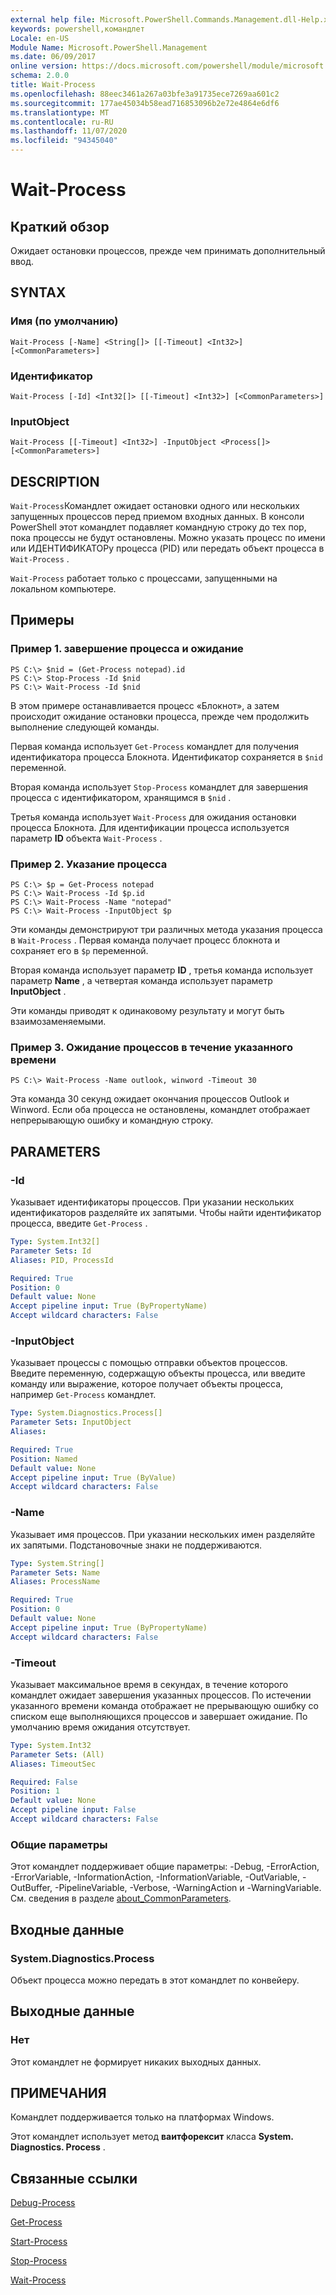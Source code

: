 ```yaml
---
external help file: Microsoft.PowerShell.Commands.Management.dll-Help.xml
keywords: powershell,командлет
Locale: en-US
Module Name: Microsoft.PowerShell.Management
ms.date: 06/09/2017
online version: https://docs.microsoft.com/powershell/module/microsoft.powershell.management/wait-process?view=powershell-6&WT.mc_id=ps-gethelp
schema: 2.0.0
title: Wait-Process
ms.openlocfilehash: 88eec3461a267a03bfe3a91735ece7269aa601c2
ms.sourcegitcommit: 177ae45034b58ead716853096b2e72e4864e6df6
ms.translationtype: MT
ms.contentlocale: ru-RU
ms.lasthandoff: 11/07/2020
ms.locfileid: "94345040"
---
```

# Wait-Process

## Краткий обзор
Ожидает остановки процессов, прежде чем принимать дополнительный ввод.

## SYNTAX

### Имя (по умолчанию)

```
Wait-Process [-Name] <String[]> [[-Timeout] <Int32>] [<CommonParameters>]
```

### Идентификатор

```
Wait-Process [-Id] <Int32[]> [[-Timeout] <Int32>] [<CommonParameters>]
```

### InputObject

```
Wait-Process [[-Timeout] <Int32>] -InputObject <Process[]> [<CommonParameters>]
```

## DESCRIPTION

`Wait-Process`Командлет ожидает остановки одного или нескольких запущенных процессов перед приемом входных данных. В консоли PowerShell этот командлет подавляет командную строку до тех пор, пока процессы не будут остановлены. Можно указать процесс по имени или ИДЕНТИФИКАТОРу процесса (PID) или передать объект процесса в `Wait-Process` .

`Wait-Process` работает только с процессами, запущенными на локальном компьютере.

## Примеры

### Пример 1. завершение процесса и ожидание

```
PS C:\> $nid = (Get-Process notepad).id
PS C:\> Stop-Process -Id $nid
PS C:\> Wait-Process -Id $nid
```

В этом примере останавливается процесс «Блокнот», а затем происходит ожидание остановки процесса, прежде чем продолжить выполнение следующей команды.

Первая команда использует `Get-Process` командлет для получения идентификатора процесса Блокнота. Идентификатор сохраняется в `$nid` переменной.

Вторая команда использует `Stop-Process` командлет для завершения процесса с идентификатором, хранящимся в `$nid` .

Третья команда использует `Wait-Process` для ожидания остановки процесса Блокнота. Для идентификации процесса используется параметр **ID** объекта `Wait-Process` .

### Пример 2. Указание процесса

```
PS C:\> $p = Get-Process notepad
PS C:\> Wait-Process -Id $p.id
PS C:\> Wait-Process -Name "notepad"
PS C:\> Wait-Process -InputObject $p
```

Эти команды демонстрируют три различных метода указания процесса в `Wait-Process` . Первая команда получает процесс блокнота и сохраняет его в `$p` переменной.

Вторая команда использует параметр **ID** , третья команда использует параметр **Name** , а четвертая команда использует параметр **InputObject** .

Эти команды приводят к одинаковому результату и могут быть взаимозаменяемыми.

### Пример 3. Ожидание процессов в течение указанного времени

```
PS C:\> Wait-Process -Name outlook, winword -Timeout 30
```

Эта команда 30 секунд ожидает окончания процессов Outlook и Winword. Если оба процесса не остановлены, командлет отображает непрерывающую ошибку и командную строку.

## PARAMETERS

### -Id

Указывает идентификаторы процессов. При указании нескольких идентификаторов разделяйте их запятыми.
Чтобы найти идентификатор процесса, введите `Get-Process` .

```yaml
Type: System.Int32[]
Parameter Sets: Id
Aliases: PID, ProcessId

Required: True
Position: 0
Default value: None
Accept pipeline input: True (ByPropertyName)
Accept wildcard characters: False
```

### -InputObject

Указывает процессы с помощью отправки объектов процессов. Введите переменную, содержащую объекты процесса, или введите команду или выражение, которое получает объекты процесса, например `Get-Process` командлет.

```yaml
Type: System.Diagnostics.Process[]
Parameter Sets: InputObject
Aliases:

Required: True
Position: Named
Default value: None
Accept pipeline input: True (ByValue)
Accept wildcard characters: False
```

### -Name

Указывает имя процессов. При указании нескольких имен разделяйте их запятыми. Подстановочные знаки не поддерживаются.

```yaml
Type: System.String[]
Parameter Sets: Name
Aliases: ProcessName

Required: True
Position: 0
Default value: None
Accept pipeline input: True (ByPropertyName)
Accept wildcard characters: False
```

### -Timeout

Указывает максимальное время в секундах, в течение которого командлет ожидает завершения указанных процессов.
По истечении указанного времени команда отображает не прерывающую ошибку со списком еще выполняющихся процессов и завершает ожидание. По умолчанию время ожидания отсутствует.

```yaml
Type: System.Int32
Parameter Sets: (All)
Aliases: TimeoutSec

Required: False
Position: 1
Default value: None
Accept pipeline input: False
Accept wildcard characters: False
```

### Общие параметры

Этот командлет поддерживает общие параметры: -Debug, -ErrorAction, -ErrorVariable, -InformationAction, -InformationVariable, -OutVariable, -OutBuffer, -PipelineVariable, -Verbose, -WarningAction и -WarningVariable. См. сведения в разделе [about_CommonParameters](https://go.microsoft.com/fwlink/?LinkID=113216).

## Входные данные

### System.Diagnostics.Process

Объект процесса можно передать в этот командлет по конвейеру.

## Выходные данные

### Нет

Этот командлет не формирует никаких выходных данных.

## ПРИМЕЧАНИЯ

Командлет поддерживается только на платформах Windows.

Этот командлет использует метод **ваитфорексит** класса **System. Diagnostics. Process** .

## Связанные ссылки

[Debug-Process](Debug-Process.md)

[Get-Process](Get-Process.md)

[Start-Process](Start-Process.md)

[Stop-Process](Stop-Process.md)

[Wait-Process](Wait-Process.md)
